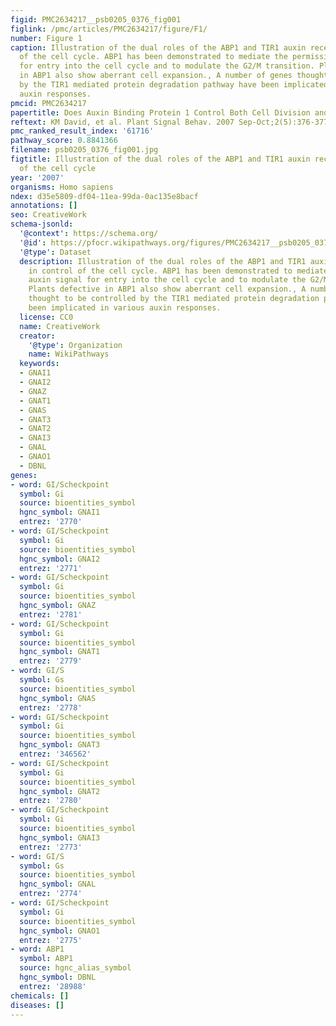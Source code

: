 ```yaml
---
figid: PMC2634217__psb0205_0376_fig001
figlink: /pmc/articles/PMC2634217/figure/F1/
number: Figure 1
caption: Illustration of the dual roles of the ABP1 and TIR1 auxin receptors in control
  of the cell cycle. ABP1 has been demonstrated to mediate the permissive auxin signal
  for entry into the cell cycle and to modulate the G2/M transition. Plants defective
  in ABP1 also show aberrant cell expansion., A number of genes thought to be controlled
  by the TIR1 mediated protein degradation pathway have been implicated in various
  auxin responses.
pmcid: PMC2634217
papertitle: Does Auxin Binding Protein 1 Control Both Cell Division and Cell Expansion?.
reftext: KM David, et al. Plant Signal Behav. 2007 Sep-Oct;2(5):376-377.
pmc_ranked_result_index: '61716'
pathway_score: 0.8841366
filename: psb0205_0376_fig001.jpg
figtitle: Illustration of the dual roles of the ABP1 and TIR1 auxin receptors in control
  of the cell cycle
year: '2007'
organisms: Homo sapiens
ndex: d35e5809-df04-11ea-99da-0ac135e8bacf
annotations: []
seo: CreativeWork
schema-jsonld:
  '@context': https://schema.org/
  '@id': https://pfocr.wikipathways.org/figures/PMC2634217__psb0205_0376_fig001.html
  '@type': Dataset
  description: Illustration of the dual roles of the ABP1 and TIR1 auxin receptors
    in control of the cell cycle. ABP1 has been demonstrated to mediate the permissive
    auxin signal for entry into the cell cycle and to modulate the G2/M transition.
    Plants defective in ABP1 also show aberrant cell expansion., A number of genes
    thought to be controlled by the TIR1 mediated protein degradation pathway have
    been implicated in various auxin responses.
  license: CC0
  name: CreativeWork
  creator:
    '@type': Organization
    name: WikiPathways
  keywords:
  - GNAI1
  - GNAI2
  - GNAZ
  - GNAT1
  - GNAS
  - GNAT3
  - GNAT2
  - GNAI3
  - GNAL
  - GNAO1
  - DBNL
genes:
- word: GI/Scheckpoint
  symbol: Gi
  source: bioentities_symbol
  hgnc_symbol: GNAI1
  entrez: '2770'
- word: GI/Scheckpoint
  symbol: Gi
  source: bioentities_symbol
  hgnc_symbol: GNAI2
  entrez: '2771'
- word: GI/Scheckpoint
  symbol: Gi
  source: bioentities_symbol
  hgnc_symbol: GNAZ
  entrez: '2781'
- word: GI/Scheckpoint
  symbol: Gi
  source: bioentities_symbol
  hgnc_symbol: GNAT1
  entrez: '2779'
- word: GI/S
  symbol: Gs
  source: bioentities_symbol
  hgnc_symbol: GNAS
  entrez: '2778'
- word: GI/Scheckpoint
  symbol: Gi
  source: bioentities_symbol
  hgnc_symbol: GNAT3
  entrez: '346562'
- word: GI/Scheckpoint
  symbol: Gi
  source: bioentities_symbol
  hgnc_symbol: GNAT2
  entrez: '2780'
- word: GI/Scheckpoint
  symbol: Gi
  source: bioentities_symbol
  hgnc_symbol: GNAI3
  entrez: '2773'
- word: GI/S
  symbol: Gs
  source: bioentities_symbol
  hgnc_symbol: GNAL
  entrez: '2774'
- word: GI/Scheckpoint
  symbol: Gi
  source: bioentities_symbol
  hgnc_symbol: GNAO1
  entrez: '2775'
- word: ABP1
  symbol: ABP1
  source: hgnc_alias_symbol
  hgnc_symbol: DBNL
  entrez: '28988'
chemicals: []
diseases: []
---
```

